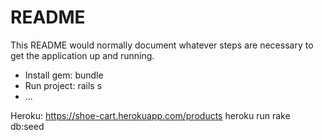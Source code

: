 # README

This README would normally document whatever steps are necessary to get the
application up and running.

* Install gem: bundle
* Run project: rails s
* ...

Heroku: https://shoe-cart.herokuapp.com/products
heroku run rake db:seed

